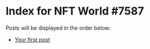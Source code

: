 # Index for NFT World #7587
Posts will be displayed in the order below:

- [Your first post](./001-first.md)

